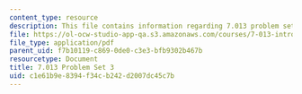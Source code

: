 ```yaml
---
content_type: resource
description: This file contains information regarding 7.013 problem set 3.
file: https://ol-ocw-studio-app-qa.s3.amazonaws.com/courses/7-013-introductory-biology-spring-2013/c1e61b9e8394f34cb242d2007dc45c7b_MIT7_013S13_Pset_3.pdf
file_type: application/pdf
parent_uid: f7b10119-c869-0de0-c3e3-bfb9302b467b
resourcetype: Document
title: 7.013 Problem Set 3
uid: c1e61b9e-8394-f34c-b242-d2007dc45c7b
---
```

